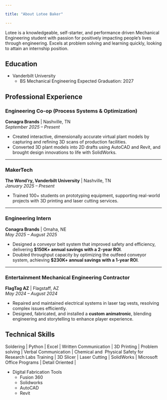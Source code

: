 ```yaml
---

title: "About Lotee Baker"

---
```

Lotee is a knowledgeable, self-starter, and performance driven Mechanical Engineering student with passion for positively impacting people’s lives‬
‭ through engineering. Excels at problem solving and learning quickly, looking to attain an internship position.‬
‭

## Education

* Vanderbilt University
  * BS Mechanical Engineering
Expected Graduation: 2027

## Professional Experience 

### Engineering Co-op (Process Systems & Optimization)  
**Conagra Brands** | Nashville, TN  
*September 2025 – Present*  
- Created interactive, dimensionally accurate virtual plant models by capturing and refining 3D scans of production facilities.  
- Converted 3D plant models into 2D drafts using AutoCAD and Revit, and brought design innovations to life with SolidWorks.  

---

### MakerTech  
**The Wond’ry, Vanderbilt University** | Nashville, TN  
*January 2025 – Present*  
- Trained 100+ students on prototyping equipment, supporting real-world projects with 3D printing and laser cutting services.  

---

### Engineering Intern  
**Conagra Brands** | Omaha, NE  
*May 2025 – August 2025*  
- Designed a conveyor belt system that improved safety and efficiency, delivering **$150K+ annual savings with a 2-year ROI**.  
- Doubled throughput capacity by optimizing the outfeed conveyor system, achieving **$230K+ annual savings with a 1-year ROI**.  

---

### Entertainment Mechanical Engineering Contractor  
**FlagTag AZ** | Flagstaff, AZ  
*May 2024 – August 2024*  
- Repaired and maintained electrical systems in laser tag vests, resolving complex issues efficiently.  
- Designed, fabricated, and installed a **custom animatronic**, blending engineering and storytelling to enhance player experience.
‭

## Technical Skills

Soldering | Python | Excel | Written Communication | 3D Printing | Problem solving | Verbal Communication |‬‭ Chemical and‬
‭ Physical Safety for Research Labs Training | 3D Slicer | Laser Cutting | SolidWorks‬‭ | Microsoft Office Programs‬‭ | Detail Oriented |‬
‭
* Digital Fabrication Tools 
  * Fusion 360
  * Solidworks
  * AutoCAD
  * Revit
